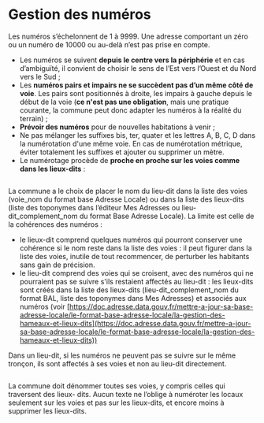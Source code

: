 # Gestion des numéros

Les numéros s’échelonnent de 1 à 9999. Une adresse comportant un zéro ou un numéro de 10000 ou au-delà n’est pas prise en compte.

- Les numéros se suivent **depuis le centre vers la périphérie** et en cas d’ambiguïté, il convient de choisir le sens de l’Est vers l’Ouest et du Nord vers le Sud ;
- Les **numéros pairs et impairs ne se succèdent pas d’un même côté de voie**. Les pairs sont positionnés à droite, les impairs à gauche depuis le début de la voie (**ce n'est pas une obligation**, mais une pratique courante, la commune peut donc adapter les numéros à la réalité du terrain) ;&#x20;
- **Prévoir des numéros** pour de nouvelles habitations à venir ;&#x20;
- Ne pas mélanger les suffixes bis, ter, quater et les lettres A, B, C, D dans la numérotation d'une même voie. En cas de numérotation métrique, éviter totalement les suffixes et ajouter ou supprimer un mètre.
- Le numérotage procède de **proche en proche sur les voies comme dans les lieux-dits** :

<figure><img src=".gitbook/assets/Capture d’écran 2022-12-30 à 11.35.55.png" alt=""/><figcaption></figcaption></figure>

La commune a le choix de placer le nom du lieu-dit dans la liste des voies (voie_nom du format base Adresse Locale) ou dans la liste des lieux-dits (liste des toponymes dans l’éditeur Mes Adresses ou lieu-dit_complement_nom du format Base Adresse Locale). La limite est celle de la cohérences des numéros :

- &#x20;le lieux-dit comprend quelques numéros qui pourront conserver une cohérence si le nom reste dans la liste des voies : il peut figurer dans la liste des voies, inutile de tout recommencer, de perturber les habitants sans gain de précision.
- le lieu-dit comprend des voies qui se croisent, avec des numéros qui ne pourraient pas se suivre s'ils restaient affectés au lieu-dit : les lieux-dits sont créés dans la liste des lieux-dits (lieu-dit_complement_nom du format BAL, liste des toponymes dans Mes Adresses) et associés aux numéros (voir [https://doc.adresse.data.gouv.fr/mettre-a-jour-sa-base-adresse-locale/le-format-base-adresse-locale/la-gestion-des-hameaux-et-lieux-dits](https://doc.adresse.data.gouv.fr/mettre-a-jour-sa-base-adresse-locale/le-format-base-adresse-locale/la-gestion-des-hameaux-et-lieux-dits))

Dans un lieu-dit, si les numéros ne peuvent pas se suivre sur le même tronçon, ils sont affectés à ses voies et non au lieu-dit directement.

<figure><img src=".gitbook/assets/Capture d’écran 2022-12-30 à 11.37.59.png" alt=""/><figcaption></figcaption></figure>

La commune doit dénommer toutes ses voies, y compris celles qui traversent des lieux- dits. Aucun texte ne l’oblige à numéroter les locaux seulement sur les voies et pas sur les lieux-dits, et encore moins à supprimer les lieux-dits.
